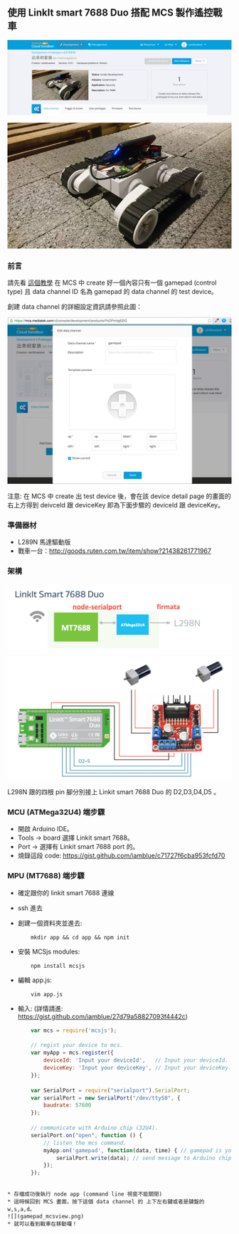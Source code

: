 ## 使用 LinkIt smart 7688 Duo 搭配 MCS 製作遙控戰車

![](tank_prototype.png)

![](tank.jpg)

### 前言

請先看 [這個教學](https://mcs.mediatek.com/resources/latest/tutorial/getting_started) 在 MCS 中 create 好一個內容只有一個 gamepad (control type) 且 data channel ID 名為 gamepad 的 data channel 的 test device。

創建 data channel 的詳細設定資訊請參照此圖：

![](gamepad_mcs.png)

注意: 在 MCS 中 create 出 test device 後，會在該 device detail page 的畫面的右上方得到 deivceId 跟 deviceKey 即為下面步驟的 deviceId 跟 deviceKey。

### 準備器材

* L289N 馬達驅動版
* 戰車一台：http://goods.ruten.com.tw/item/show?21438261771967

### 架構

![](tank_arch.png)
![](gamepad_pinout.png)

L298N 跟的四根 pin 腳分別接上 Linkit smart 7688 Duo 的 D2,D3,D4,D5 。 

### MCU (ATMega32U4) 端步驟

* 開啟 Arduino IDE。
* Tools -> board 選擇 Linkit smart 7688。
* Port -> 選擇有 Linkit smart 7688 port 的。 
* 燒錄這段 code: https://gist.github.com/iamblue/c71727f6cba953fcfd70


### MPU (MT7688) 端步驟

* 確定跟你的 linkit smart 7688 連線
* ssh 進去
* 創建一個資料夾並進去:
    ``` 
        mkdir app && cd app && npm init
    ```
* 安裝 MCSjs modules:
    ``` 
        npm install mcsjs
    ```
* 編輯 app.js:
    ```
        vim app.js
    ```
* 輸入: (詳情請進: https://gist.github.com/iamblue/27d79a58827093f4442c)
    
    ``` js
        var mcs = require('mcsjs');

        // regist your device to mcs.
        var myApp = mcs.register({
            deviceId: 'Input your deviceId',   // Input your deviceId.
            deviceKey: 'Input your deviceKey', // Input your deviceKey.
        });

        var SerialPort = require("serialport").SerialPort;
        var serialPort = new SerialPort("/dev/ttyS0", {
            baudrate: 57600
        });

        // communicate with Arduino chip (32U4).
        serialPort.on("open", function () {
            // listen the mcs command.
            myApp.on('gamepad', function(data, time) { // gamepad is your datachannel.
                serialPort.write(data); // send message to Arduino chip.
            });
        });
```

* 存檔成功後執行 node app (command line 視窗不能關閉)
* 這時候回到 MCS 畫面，按下這個 data channel 的 上下左右鍵或者是鍵盤的w,s,a,d。 
![](gamepad_mcsview.png)
* 就可以看到戰車在移動囉！
